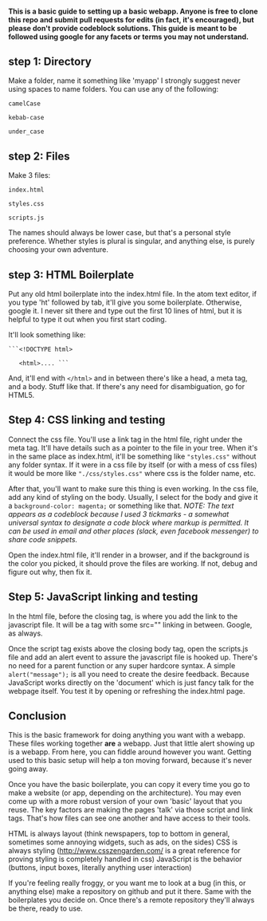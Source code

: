 #### This is a basic guide to setting up a basic webapp. Anyone is free to clone this repo and submit pull requests for edits (in fact, it's encouraged), but please don't provide codeblock solutions. This guide is meant to be followed using google for any facets or terms you may not understand.

## step 1: Directory
  Make a folder, name it something like 'myapp'
  I strongly suggest never using spaces to name folders. You can use any of the following:

  ```camelCase```

  ```kebab-case```

  ```under_case```

## step 2: Files
  Make 3 files:

    index.html

    styles.css

    scripts.js

  The names should always be lower case, but that's a personal style preference. Whether styles is plural is singular, and anything else, is purely choosing your own adventure.

## step 3: HTML Boilerplate
  Put any old html boilerplate into the index.html file. In the atom text editor, if you type 'ht' followed by tab, it'll give you some boilerplate. Otherwise, google it. I never sit there and type out the first 10 lines of html, but it is helpful to type it out when you first start coding.

  It'll look something like:

    ```<!DOCTYPE html>

       <html>.... ```

  And, it'll end with ```</html>``` and in between there's like a head, a meta tag, and a body. Stuff like that. If there's any need for disambiguation, go for HTML5.

## Step 4: CSS linking and testing

  Connect the css file. You'll use a link tag in the html file, right under the meta tag. It'll have details such as a pointer to the file in your tree. When it's in the same place as index.html, it'll be something like ```"styles.css"``` without any folder syntax. If it were in a css file by itself (or with a mess of css files) it would be more like ```"./css/styles.css"``` where css is the folder name, etc.

  After that, you'll want to make sure this thing is even working. In the css file, add any kind of styling on the body. Usually, I select for the body and give it a ```background-color: magenta;``` or something like that. *NOTE: The text appears as a codeblock because I used 3 tickmarks - a somewhat universal syntax to designate a code block where markup is permitted. It can be used in email and other places (slack, even facebook messenger) to share code snippets.*

  Open the index.html file, it'll render in a browser, and if the background is the color you picked, it should prove the files are working. If not, debug and figure out why, then fix it.

## Step 5: JavaScript linking and testing

  In the html file, before the closing </body> tag, is where you add the link to the javascript file. It will be a <script> tag with a closing </script> tag with some src="" linking in between. Google, as always.

  Once the script tag exists above the closing body tag, open the scripts.js file and add an alert event to assure the javascript file is hooked up. There's no need for a parent function or any super hardcore syntax. A simple ```alert("message");``` is all you need to create the desire feedback. Because JavaScript works directly on the 'document' which is just fancy talk for the webpage itself. You test it by opening or refreshing the index.html page.


## Conclusion

This is the basic framework for doing anything you want with a webapp. These files working together **are** a webapp. Just that little alert showing up is a webapp. From here, you can fiddle around however you want. Getting used to this basic setup will help a ton moving forward, because it's never going away.

Once you have the basic boilerplate, you can copy it every time you go to make a website (or app, depending on the architecture). You may even come up with a more robust version of your own 'basic' layout that you reuse. The key factors are making the pages 'talk' via those script and link tags. That's how files can see one another and have access to their tools.

HTML is always layout (think newspapers, top to bottom in general, sometimes some annoying widgets, such as ads, on the sides)
CSS is always styling (http://www.csszengarden.com/ is a great reference for proving styling is completely handled in css)
JavaScript is the behavior (buttons, input boxes, literally anything user interaction)

If you're feeling really froggy, or you want me to look at a bug (in this, or anything else) make a repository on github and put it there. Same with the boilerplates you decide on. Once there's a remote repository they'll always be there, ready to use.
